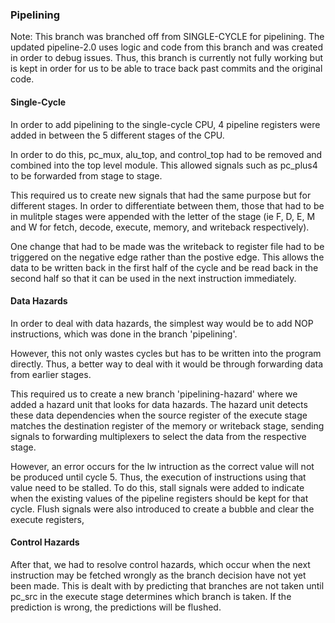 ### Pipelining
Note: This branch was branched off from SINGLE-CYCLE for pipelining. The updated pipeline-2.0 uses logic and code from this branch and was created in order to debug issues. Thus, this branch is currently not fully working but is kept in order for us to be able to trace back past commits and the original code. 

#### Single-Cycle
In order to add pipelining to the single-cycle CPU, 4 pipeline registers were added in between the 5 different stages of the CPU. 

In order to do this, pc_mux, alu_top, and control_top had to be removed and combined into the top level module. This allowed signals such as pc_plus4 to be forwarded from stage to stage.

This required us to create new signals that had the same purpose but for different stages. In order to differentiate between them, those that had to be in mulitple stages were appended with the letter of the stage (ie F, D, E, M and W for fetch, decode, execute, memory, and writeback respectively). 

One change that had to be made was the writeback to register file had to be triggered on the negative edge rather than the postive edge. This allows the data to be written back in the first half of the cycle and be read back in the second half so that it can be used in the next instruction immediately.


#### Data Hazards
In order to deal with data hazards, the simplest way would be to add NOP instructions, which was done in the branch 'pipelining'. 

However, this not only wastes cycles but has to be written into the program directly. Thus, a better way to deal with it would be through forwarding data from earlier stages.

This required us to create a new branch 'pipelining-hazard' where we added a hazard unit that looks for data hazards. The hazard unit detects these data dependencies when the source register of the execute stage matches the destination register of the memory or writeback stage, sending signals to forwarding multiplexers to select the data from the respective stage.

However, an error occurs for the lw intruction as the correct value will not be produced until cycle 5. Thus, the execution of instructions using that value need to be stalled. To do this, stall signals were added to indicate when the existing values of the pipeline registers should be kept for that cycle. Flush signals were also introduced to create a bubble and clear the execute registers,

#### Control Hazards
After that, we had to resolve control hazards, which occur when the next instruction may be fetched wrongly as the branch decision have not yet been made. This is dealt with by predicting that branches are not taken until pc_src in the execute stage determines which branch is taken. If the prediction is wrong, the predictions will be flushed.
